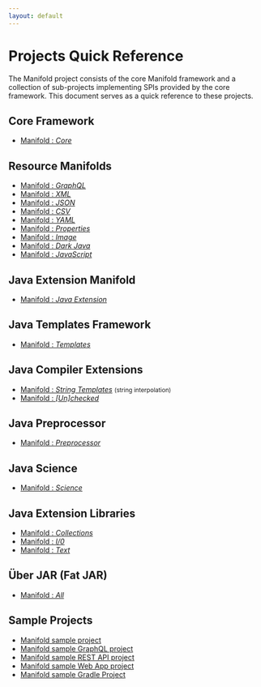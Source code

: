 ```yaml
---
layout: default
---
```


# Projects Quick Reference

The Manifold project consists of the core Manifold framework and a collection of sub-projects implementing SPIs provided
by the core framework. This document serves as a quick reference to these projects.

## Core Framework
* [Manifold : _Core_](https://github.com/manifold-systems/manifold/tree/master/manifold-core-parent/manifold)

## Resource Manifolds
* [Manifold : _GraphQL_](https://github.com/manifold-systems/manifold/tree/master/manifold-deps-parent/manifold-graphql)
* [Manifold : _XML_](https://github.com/manifold-systems/manifold/tree/master/manifold-deps-parent/manifold-xml)
* [Manifold : _JSON_](https://github.com/manifold-systems/manifold/tree/master/manifold-deps-parent/manifold-json)
* [Manifold : _CSV_](https://github.com/manifold-systems/manifold/tree/master/manifold-deps-parent/manifold-csv)
* [Manifold : _YAML_](https://github.com/manifold-systems/manifold/tree/master/manifold-deps-parent/manifold-yaml)
* [Manifold : _Properties_](https://github.com/manifold-systems/manifold/tree/master/manifold-deps-parent/manifold-properties)
* [Manifold : _Image_](https://github.com/manifold-systems/manifold/tree/master/manifold-deps-parent/manifold-image)
* [Manifold : _Dark Java_](https://github.com/manifold-systems/manifold/tree/master/manifold-deps-parent/manifold-darkj)
* [Manifold : _JavaScript_](https://github.com/manifold-systems/manifold/tree/master/manifold-deps-parent/manifold-js)

## Java Extension Manifold
* [Manifold : _Java Extension_](https://github.com/manifold-systems/manifold/tree/master/manifold-deps-parent/manifold-ext)

## Java Templates Framework
* [Manifold : _Templates_](https://github.com/manifold-systems/manifold/tree/master/manifold-deps-parent/manifold-templates)

## Java Compiler Extensions
* [Manifold : _String Templates_](https://github.com/manifold-systems/manifold/tree/master/manifold-deps-parent/manifold-strings) <small>(string interpolation)</small>
* [Manifold : _[Un]checked_](https://github.com/manifold-systems/manifold/tree/master/manifold-deps-parent/manifold-exceptions)

## Java Preprocessor
* [Manifold : _Preprocessor_](https://github.com/manifold-systems/manifold/tree/master/manifold-deps-parent/manifold-preprocessor)

## Java Science
* [Manifold : _Science_](https://github.com/manifold-systems/manifold/tree/master/manifold-deps-parent/manifold-science)

## Java Extension Libraries 
* [Manifold : _Collections_](https://github.com/manifold-systems/manifold/tree/master/manifold-deps-parent/manifold-collections)
* [Manifold : _I/0_](https://github.com/manifold-systems/manifold/tree/master/manifold-deps-parent/manifold-io)
* [Manifold : _Text_](https://github.com/manifold-systems/manifold/tree/master/manifold-deps-parent/manifold-text)

## Über JAR (Fat JAR)
* [Manifold : _All_](https://github.com/manifold-systems/manifold/tree/master/manifold-all)

## Sample Projects
* [Manifold sample project](https://github.com/manifold-systems/manifold-sample-project)
* [Manifold sample GraphQL project](https://github.com/manifold-systems/manifold-sample-graphql-app)
* [Manifold sample REST API project](https://github.com/manifold-systems/manifold-sample-rest-api)
* [Manifold sample Web App project](https://github.com/manifold-systems/manifold-sample-web-app)
* [Manifold sample Gradle Project](https://github.com/manifold-systems/manifold-simple-gradle-project)